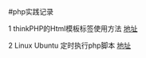 #php实践记录

 1  thinkPHP的Html模板标签使用方法 
 	[地址](http://www.thinkphp.cn/topic/46387.html "地址来源")   


 2  Linux  Ubuntu 定时执行php脚本 
 	[地址](http://blog.csdn.net/qq_17121501/article/details/52768889 "地址来源") 
 	


